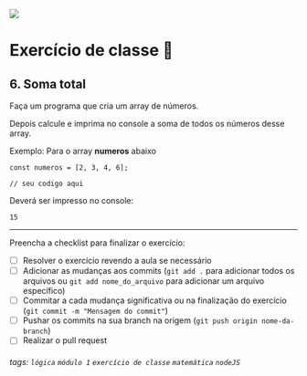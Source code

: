 ![](https://i.imgur.com/xG74tOh.png)

# Exercício de classe 🏫

## 6. Soma total

Faça um programa que cria um array de números. 

Depois calcule e imprima no console a soma de todos os números desse array.

Exemplo: Para o array **numeros** abaixo
```javascript=
const numeros = [2, 3, 4, 6];

// seu codigo aqui
```
Deverá ser impresso no console:
```
15
```

---

Preencha a checklist para finalizar o exercício:

- [ ] Resolver o exercício revendo a aula se necessário
- [ ] Adicionar as mudanças aos commits (`git add .` para adicionar todos os arquivos ou `git add nome_do_arquivo` para adicionar um arquivo específico)
- [ ] Commitar a cada mudança significativa ou na finalização do exercício (`git commit -m "Mensagem do commit"`)
- [ ] Pushar os commits na sua branch na origem (`git push origin nome-da-branch`)
- [ ] Realizar o pull request

###### tags: `lógica` `módulo 1` `exercício de classe` `matemática` `nodeJS`
